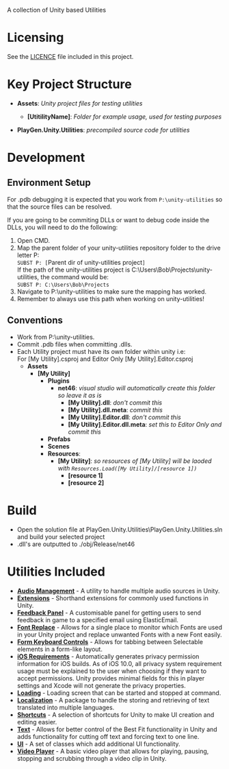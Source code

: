 A collection of Unity based Utilities

# Licensing
See the [LICENCE](LICENCE.md) file included in this project.

# Key Project Structure
- **Assets**: *Unity project files for testing utilities*
  - **[UtitilityName]**: *Folder for example usage, used for testing purposes*

- **PlayGen.Unity.Utilities**: *precompiled source code for utilities*

# Development
## Environment Setup
For .pdb debugging it is expected that you work from `P:\unity-utilities` so that the source files can be resolved.

If you are going to be commiting DLLs or want to debug code inside the DLLs, you will need to do the following:

1. Open CMD.
2. Map the parent folder of your unity-utilities repository folder to the drive letter P:  
`SUBST P: [`Parent dir of unity-utilities project`]`  
If the path of the unity-utilities project is C:\Users\Bob\Projects\unity-utilities, the command would be:  
`SUBST P: C:\Users\Bob\Projects`
3. Navigate to P:\unity-utilities to make sure the mapping has worked.
4. Remember to always use this path when working on unity-utilities!

## Conventions
- Work from P:\unity-utilities.
- Commit .pdb files when committing .dlls.
- Each Utility project must have its own folder within unity i.e:  
  For [My Utility].csproj and Editor Only [My Utility].Editor.csproj
  - **Assets**
    - **[My Utility]**
      - **Plugins**
        - **net46**: *visual studio will automatically create this folder so leave it as is*
          - **[My Utility].dll**: *don't commit this*
          - **[My Utility].dll.meta**: *commit this*
          - **[My Utility].Editor.dll**: *don't commit this*
          - **[My Utility].Editor.dll.meta**: *set this to Editor Only and commit this*
      - **Prefabs**
      - **Scenes**
      - **Resources**:
        - **[My Utility]**: *so resources of [My Utility] will be laoded with `Resources.Load([My Utility]/[resource 1])`*
          - **[resource 1]**
          - **[resource 2]**

# Build
- Open the solution file at PlayGen.Unity.Utilities\PlayGen.Unity.Utilities.sln and build your selected project
- .dll's are outputted to ./obj/Release/net46

# Utilities Included

- [**Audio Management**](Assets/Audio/ReadMe.md) - A utility to handle multiple audio sources in Unity.
- [**Extensions**](Assets/Extensions/ReadMe.md) - Shorthand extensions for commonly used functions in Unity.
- [**Feedback Panel**](Assets/SendFeedbackAsset/ReadMe.md) - A customisable panel for getting users to send feedback in game to a specified email using ElasticEmail.
- [**Font Replace**](Assets/Editor/Plugins/FontReplace/ReadMe.md) - Allows for a single place to monitor which Fonts are used in your Unity project and replace unwanted Fonts with a new Font easily.
- [**Form Keyboard Controls**](Assets/FormKeyboardControls/ReadMe.md) - Allows for tabbing between Selectable elements in a form-like layout.
- [**iOS Requirements**](Assets/iOSRequirements/ReadMe.md) - Automatically generates privacy permission information for iOS builds. As of iOS 10.0, all privacy system requirement usage must be explained to the user when choosing if they want to accept permissions. Unity provides minimal fields for this in player settings and Xcode will not generate the privacy properties.
- [**Loading**](Assets/Loading/ReadMe.md) - Loading screen that can be started and stopped at command.
- [**Localization**](Assets/Localization/ReadMe.md) - A package to handle the storing and retrieving of text translated into multiple languages.
- [**Shortcuts**](Assets/Editor/Plugins/Shortcuts/ReadMe.md) - A selection of shortcuts for Unity to make UI creation and editing easier.
- [**Text**](Assets/Text/ReadMe.md) - Allows for better control of the Best Fit functionality in Unity and adds functionality for cutting off text and forcing text to one line.
- [**UI**](Assets/UI/ReadMe.md) - A set of classes which add additional UI functionality.
- [**Video Player**](Assets/Video/ReadMe.md) - A basic video player that allows for playing, pausing, stopping and scrubbing through a video clip in Unity.